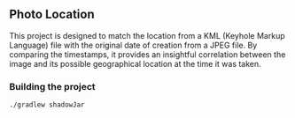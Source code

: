 ## Photo Location
This project is designed to match the location from a KML (Keyhole Markup Language)
file with the original date of creation from a JPEG file.
By comparing the timestamps, it provides an insightful correlation between the image and
its possible geographical location at the time it was taken.

### Building the project
```
./gradlew shadowJar
```
